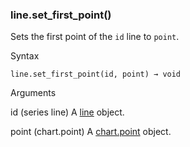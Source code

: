 ### line.set\_first\_point()

Sets the first point of the `id` line to `point`.

Syntax

```
line.set_first_point(id, point) → void
```

Arguments

id (series line) A [line](#type_line) object.

point (chart.point) A [chart.point](#type_chart.point) object.
